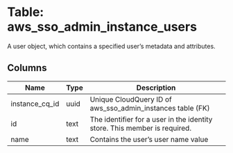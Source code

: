 
# Table: aws_sso_admin_instance_users
A user object, which contains a specified user’s metadata and attributes.
## Columns
| Name        | Type           | Description  |
| ------------- | ------------- | -----  |
|instance_cq_id|uuid|Unique CloudQuery ID of aws_sso_admin_instances table (FK)|
|id|text|The identifier for a user in the identity store.  This member is required.|
|name|text|Contains the user’s user name value|
